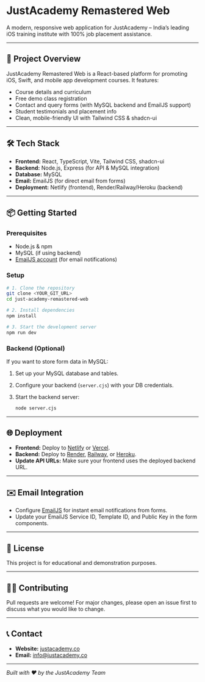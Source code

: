 # JustAcademy Remastered Web

A modern, responsive web application for JustAcademy – India’s leading iOS training institute with 100% job placement assistance.

---

## 🚀 Project Overview

JustAcademy Remastered Web is a React-based platform for promoting iOS, Swift, and mobile app development courses. It features:

- Course details and curriculum
- Free demo class registration
- Contact and query forms (with MySQL backend and EmailJS support)
- Student testimonials and placement info
- Clean, mobile-friendly UI with Tailwind CSS & shadcn-ui

---

## 🛠️ Tech Stack

- **Frontend:** React, TypeScript, Vite, Tailwind CSS, shadcn-ui
- **Backend:** Node.js, Express (for API & MySQL integration)
- **Database:** MySQL
- **Email:** EmailJS (for direct email from forms)
- **Deployment:** Netlify (frontend), Render/Railway/Heroku (backend)

---

## 📦 Getting Started

### Prerequisites

- Node.js & npm
- MySQL (if using backend)
- [EmailJS account](https://www.emailjs.com/) (for email notifications)

### Setup

```bash
# 1. Clone the repository
git clone <YOUR_GIT_URL>
cd just-academy-remastered-web

# 2. Install dependencies
npm install

# 3. Start the development server
npm run dev
```

### Backend (Optional)

If you want to store form data in MySQL:

1. Set up your MySQL database and tables.
2. Configure your backend (`server.cjs`) with your DB credentials.
3. Start the backend server:

   ```bash
   node server.cjs
   ```

---

## 🌐 Deployment

- **Frontend:** Deploy to [Netlify](https://www.netlify.com/) or [Vercel](https://vercel.com/).
- **Backend:** Deploy to [Render](https://render.com/), [Railway](https://railway.app/), or [Heroku](https://www.heroku.com/).
- **Update API URLs:** Make sure your frontend uses the deployed backend URL.

---

## ✉️ Email Integration

- Configure [EmailJS](https://www.emailjs.com/) for instant email notifications from forms.
- Update your EmailJS Service ID, Template ID, and Public Key in the form components.

---

## 📄 License

This project is for educational and demonstration purposes.

---

## 👨‍💻 Contributing

Pull requests are welcome! For major changes, please open an issue first to discuss what you would like to change.

---

## 📞 Contact

- **Website:** [justacademy.co](https://www.justacademy.co/)
- **Email:** info@justacademy.co

---

*Built with ❤️ by the JustAcademy Team*
